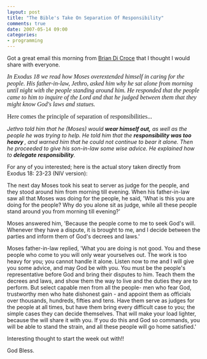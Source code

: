 ```yaml
---
layout: post
title: "The Bible's Take On Separation Of Responsibility"
comments: true
date: 2007-05-14 09:00
categories:
- programming
---
```


Got a great email this morning from [Brian Di Croce](http://www.brianonsoftware.com/) that I thought I would share with everyone.

<span style="FONT-SIZE: 12pt; FONT-FAMILY: 'Times New Roman','serif'; mso-fareast-font-family: Calibri; mso-fareast-theme-font: minor-latin; mso-ansi-language: EN-US; mso-fareast-language: EN-US; mso-bidi-language: AR-SA"><em>In Exodus 18 we read how Moses overextended himself in caring for the people.  His father-in-law, Jethro, asked him why he sat alone from morning until night with the people standing around him.  He responded  that the people came to him to inquire of the Lord and that he judged between them that they might know God's laws and statues. </em></span>

<span style="FONT-SIZE: 12pt; FONT-FAMILY: 'Times New Roman','serif'; mso-fareast-font-family: Calibri; mso-fareast-theme-font: minor-latin; mso-ansi-language: EN-US; mso-fareast-language: EN-US; mso-bidi-language: AR-SA"><span style="FONT-SIZE: 12pt; FONT-FAMILY: 'Times New Roman','serif'; mso-fareast-font-family: Calibri; mso-fareast-theme-font: minor-latin; mso-ansi-language: EN-US; mso-fareast-language: EN-US; mso-bidi-language: AR-SA">Here comes the principle of separation of responsibilities...

<i>Jethro told him that he (Moses) would <b>wear himself out,</b> as well as the people he was trying to help.  He told him that the <b>responsibility was too heavy </b>, and warned him that he could not continue to bear it alone.  Then he proceeded to give his son-in-law some wise advice.  He explained how to <b>delegate responsibility</b>.</i></span></span>

For any of you interested; here is the actual story taken directly from Exodus 18: 23-23 (NIV version):

The next day Moses took his seat to server as judge for the people, and they stood around him from morning till evening. When his father-in-law saw all that Moses was doing for the people, he said, 'What is this you are doing for the people? Why do you alone sit as judge, while all these people stand around you from morning till evening?'

Moses answered him, 'Because the people come to me to seek God's will. Whenever they have a dispute, it is brought to me, and I decide between the parties and inform them of God's decrees and laws.'

Moses father-in-law replied, 'What you are doing is not good. You and these people who come to you will only wear yourselves out. The work is too heavy for you; you cannot handle it alone. Listen now to me and I will give you some advice, and may God be with you. You must be the people's representative before God and bring their disputes to him. Teach them the decrees and laws, and show them the way to live and the duties they are to perform. But select capable men from all the people- men who fear God, trustworthy men who hate dishonest gain - and appoint them as officials over thousands, hundreds, fifties and tens. Have them serve as judges for the people at all times, but have them bring every difficult case to you; the simple cases they can decide themselves. That will make your load lighter, because the will share it with you. If you do this and God so commands, you will be able to stand the strain, and all these people will go home satisfied.'

 

Interesting thought to start the week out with!!

 

God Bless.




